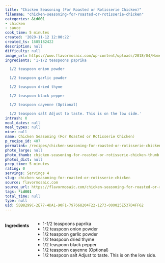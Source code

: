 ```yaml
---
title: "Chicken Seasoning (For Roasted or Rotisserie Chicken)"
filename: "chicken-seasoning-for-roasted-or-rotisserie-chicken"
categories: &id001
- chicken
- sauce
cook_time: 5 minutes
created: '2020-11-12 12:00:22'
created_ts: 1605182422
description: null
difficulty: null
image_url: https://www.flavormosaic.com/wp-content/uploads/2018/04/Homemade-Rotisserie-Chicken-Seasoning-Mix-4-667x1000.jpg
ingredients: '1-1/2 teaspoons paprika

  1/2 teaspoon onion powder

  1/2 teaspoon garlic powder

  1/2 teaspoon dried thyme

  1/2 teaspoon black pepper

  1/2 teaspoon cayenne (Optional)

  1/2 teaspoon salt Adjust to taste. This is on the low side.'
intrash: 0
meal_dates: null
meal_types: null
mine: null
name: Chicken Seasoning (For Roasted or Rotisserie Chicken)
p_recipe_id: 407
permalink: /recipes/chicken-seasoning-for-roasted-or-rotisserie-chicken
photo_large: null
photo_thumb: chicken-seasoning-for-roasted-or-rotisserie-chicken-thumb.jpg
photos_dict: null
prep_time: 5 minutes
rating: 0
servings: Servings 4
slug: chicken-seasoning-for-roasted-or-rotisserie-chicken
source: flavormosaic.com
source_url: https://flavormosaic.com/chicken-seasoning-for-roasted-or-rotisserie-chicken/
tags: *id001
total_time: null
type: null
uid: 5BB8299C-2E77-4DA1-90F1-797668204F22-1273-000025E537D4FF62
---
```

<div class="large-8 medium-7 columns" id="writeup">	</div><!-- #writeup -->
</div><!-- #row-one -->
<div class="row" id="row-two">	<div class="medium-4 small-5 columns" id="ingredients"><h4>Ingredients</h4><div class="box box-ingredients content"><ul>
<li>1-1/2 teaspoons paprika</li>
<li>1/2 teaspoon onion powder</li>
<li>1/2 teaspoon garlic powder</li>
<li>1/2 teaspoon dried thyme</li>
<li>1/2 teaspoon black pepper</li>
<li>1/2 teaspoon cayenne (Optional)</li>
<li>1/2 teaspoon salt Adjust to taste. This is on the low side.</li>
</ul>
</div>	</div>	<div class="medium-6 small-7 columns" id="directions">	</div>